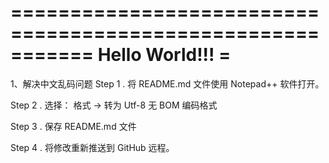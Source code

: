 



===========================================================
Hello World!!!											  =
===========================================================


1、解决中文乱码问题
Step 1 . 将 README.md 文件使用 Notepad++ 软件打开。 

Step 2 . 选择： 格式 -> 转为 Utf-8 无 BOM 编码格式

Step 3 . 保存 README.md 文件

Step 4 . 将修改重新推送到 GitHub 远程。